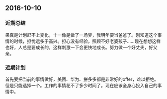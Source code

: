 ## 2016-10-10 ##

### 近期总结 ###
果真是计划赶不上变化，十一像是做了一场梦，我明年要当爸爸了。刚知道这个事情的时候，担忧远多于高兴。担心没有经验，照顾不好老婆孩子……现在想想这样也好，人总是要成长的，这样刺激一下会更快地成长。努力做一个好丈夫，好父亲。

### 近期计划 ###
首先要把当前的事情做好，美团、华为、拼多多都是非常好的offer，难以拒绝。但是只能选择一个。工作的事情花不了多少时间了。现在应该全身心投入自己的事情中。


